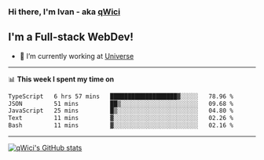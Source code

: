 ### Hi there, I'm Ivan - aka [qWici][website]

## I'm a Full-stack WebDev!
- 🔭 I’m currently working at [Universe][universe]

---

📊 **This week I spent my time on**
<!--START_SECTION:waka-->

```txt
TypeScript   6 hrs 57 mins   ███████████████████▓░░░░░   78.96 %
JSON         51 mins         ██▒░░░░░░░░░░░░░░░░░░░░░░   09.68 %
JavaScript   25 mins         █▒░░░░░░░░░░░░░░░░░░░░░░░   04.80 %
Text         11 mins         ▓░░░░░░░░░░░░░░░░░░░░░░░░   02.26 %
Bash         11 mins         ▓░░░░░░░░░░░░░░░░░░░░░░░░   02.16 %
```

<!--END_SECTION:waka-->

---

[![qWici's GitHub stats](https://github-readme-stats.vercel.app/api?username=qWici)](https://github.com/qWici/github-readme-stats)

[website]: https://devkucher.com
[twitter]: https://twitter.com/KucherDev
[linkedin]: https://www.linkedin.com/in/ivankucher
[universe]: https://universeapps.limited
